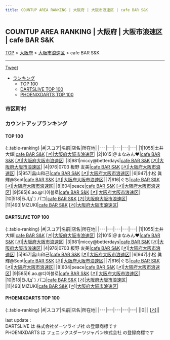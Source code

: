 ```yaml
---
title: COUNTUP AREA RANKING | 大阪府 | 大阪市浪速区 | cafe BAR S&K
---
```

## COUNTUP AREA RANKING | 大阪府 | 大阪市浪速区 | cafe BAR S&K

[TOP](/darts/rank/) > [大阪府](/darts/rank/大阪府/) > [大阪市浪速区](/darts/rank/大阪府/大阪市浪速区/) > cafe BAR S&K

___

<a href="https://twitter.com/share?ref_src=twsrc%5Etfw" data-text="COUNTUP AREA RANKING | 大阪府大阪市浪速区cafe BAR S&K" class="twitter-share-button" data-hashtags="DARTSLIVE,PHOENIXDARTS,darts,ダーツ" data-show-count="false">Tweet</a>

* [ランキング](#カウントアップランキング)
    * [TOP 100](#top-100)
    * [DARTSLIVE TOP 100](#dartslive-top-100)
    * [PHOENIXDARTS TOP 100](#phoenixdarts-top-100)

### 市区町村

<ul>

</ul>

### カウントアップランキング

#### TOP 100



{:.table-ranking}
|#|スコア|名前|店名|所在地|
|---|---|---|---|---|
|1|1055|<span class="rank-name-dl">土井 大輝</span>|<a href="/darts/rank/shops/529bc9b084be14cd0d9b047a20a7ba1e.html">cafe BAR S&K</a> <a href="https://search.dartslive.com/jp/shop/529bc9b084be14cd0d9b047a20a7ba1e">[↗]</a>|<a href="/darts/rank/大阪府/大阪市浪速区">大阪府大阪市浪速区</a>|
|2|1015|<span class="rank-name-dl">＠まなみん♥</span>|<a href="/darts/rank/shops/529bc9b084be14cd0d9b047a20a7ba1e.html">cafe BAR S&K</a> <a href="https://search.dartslive.com/jp/shop/529bc9b084be14cd0d9b047a20a7ba1e">[↗]</a>|<a href="/darts/rank/大阪府/大阪市浪速区">大阪府大阪市浪速区</a>|
|3|981|<span class="rank-name-dl">miccy@betterdays</span>|<a href="/darts/rank/shops/529bc9b084be14cd0d9b047a20a7ba1e.html">cafe BAR S&K</a> <a href="https://search.dartslive.com/jp/shop/529bc9b084be14cd0d9b047a20a7ba1e">[↗]</a>|<a href="/darts/rank/大阪府/大阪市浪速区">大阪府大阪市浪速区</a>|
|4|976|<span class="rank-name-dl">0703 板野 友美</span>|<a href="/darts/rank/shops/529bc9b084be14cd0d9b047a20a7ba1e.html">cafe BAR S&K</a> <a href="https://search.dartslive.com/jp/shop/529bc9b084be14cd0d9b047a20a7ba1e">[↗]</a>|<a href="/darts/rank/大阪府/大阪市浪速区">大阪府大阪市浪速区</a>|
|5|957|<span class="rank-name-dl">畠山和己</span>|<a href="/darts/rank/shops/529bc9b084be14cd0d9b047a20a7ba1e.html">cafe BAR S&K</a> <a href="https://search.dartslive.com/jp/shop/529bc9b084be14cd0d9b047a20a7ba1e">[↗]</a>|<a href="/darts/rank/大阪府/大阪市浪速区">大阪府大阪市浪速区</a>|
|6|947|<span class="rank-name-dl">小松 眞輝@Sept</span>|<a href="/darts/rank/shops/529bc9b084be14cd0d9b047a20a7ba1e.html">cafe BAR S&K</a> <a href="https://search.dartslive.com/jp/shop/529bc9b084be14cd0d9b047a20a7ba1e">[↗]</a>|<a href="/darts/rank/大阪府/大阪市浪速区">大阪府大阪市浪速区</a>|
|7|616|<span class="rank-name-dl">ぐち</span>|<a href="/darts/rank/shops/529bc9b084be14cd0d9b047a20a7ba1e.html">cafe BAR S&K</a> <a href="https://search.dartslive.com/jp/shop/529bc9b084be14cd0d9b047a20a7ba1e">[↗]</a>|<a href="/darts/rank/大阪府/大阪市浪速区">大阪府大阪市浪速区</a>|
|8|604|<span class="rank-name-dl">peace</span>|<a href="/darts/rank/shops/529bc9b084be14cd0d9b047a20a7ba1e.html">cafe BAR S&K</a> <a href="https://search.dartslive.com/jp/shop/529bc9b084be14cd0d9b047a20a7ba1e">[↗]</a>|<a href="/darts/rank/大阪府/大阪市浪速区">大阪府大阪市浪速区</a>|
|9|585|<span class="rank-name-dl">€.ao.@디아블로</span>|<a href="/darts/rank/shops/529bc9b084be14cd0d9b047a20a7ba1e.html">cafe BAR S&K</a> <a href="https://search.dartslive.com/jp/shop/529bc9b084be14cd0d9b047a20a7ba1e">[↗]</a>|<a href="/darts/rank/大阪府/大阪市浪速区">大阪府大阪市浪速区</a>|
|10|518|<span class="rank-name-dl">EiJ(дﾟ) パコ</span>|<a href="/darts/rank/shops/529bc9b084be14cd0d9b047a20a7ba1e.html">cafe BAR S&K</a> <a href="https://search.dartslive.com/jp/shop/529bc9b084be14cd0d9b047a20a7ba1e">[↗]</a>|<a href="/darts/rank/大阪府/大阪市浪速区">大阪府大阪市浪速区</a>|
|11|493|<span class="rank-name-dl">MIZUKI</span>|<a href="/darts/rank/shops/529bc9b084be14cd0d9b047a20a7ba1e.html">cafe BAR S&K</a> <a href="https://search.dartslive.com/jp/shop/529bc9b084be14cd0d9b047a20a7ba1e">[↗]</a>|<a href="/darts/rank/大阪府/大阪市浪速区">大阪府大阪市浪速区</a>|


#### DARTSLIVE TOP 100



{:.table-ranking}
|#|スコア|名前|店名|所在地|
|---|---|---|---|---|
|1|1055|<span class="rank-name-dl">土井 大輝</span>|<a href="/darts/rank/shops/529bc9b084be14cd0d9b047a20a7ba1e.html">cafe BAR S&K</a> <a href="https://search.dartslive.com/jp/shop/529bc9b084be14cd0d9b047a20a7ba1e">[↗]</a>|<a href="/darts/rank/大阪府/大阪市浪速区">大阪府大阪市浪速区</a>|
|2|1015|<span class="rank-name-dl">＠まなみん♥</span>|<a href="/darts/rank/shops/529bc9b084be14cd0d9b047a20a7ba1e.html">cafe BAR S&K</a> <a href="https://search.dartslive.com/jp/shop/529bc9b084be14cd0d9b047a20a7ba1e">[↗]</a>|<a href="/darts/rank/大阪府/大阪市浪速区">大阪府大阪市浪速区</a>|
|3|981|<span class="rank-name-dl">miccy@betterdays</span>|<a href="/darts/rank/shops/529bc9b084be14cd0d9b047a20a7ba1e.html">cafe BAR S&K</a> <a href="https://search.dartslive.com/jp/shop/529bc9b084be14cd0d9b047a20a7ba1e">[↗]</a>|<a href="/darts/rank/大阪府/大阪市浪速区">大阪府大阪市浪速区</a>|
|4|976|<span class="rank-name-dl">0703 板野 友美</span>|<a href="/darts/rank/shops/529bc9b084be14cd0d9b047a20a7ba1e.html">cafe BAR S&K</a> <a href="https://search.dartslive.com/jp/shop/529bc9b084be14cd0d9b047a20a7ba1e">[↗]</a>|<a href="/darts/rank/大阪府/大阪市浪速区">大阪府大阪市浪速区</a>|
|5|957|<span class="rank-name-dl">畠山和己</span>|<a href="/darts/rank/shops/529bc9b084be14cd0d9b047a20a7ba1e.html">cafe BAR S&K</a> <a href="https://search.dartslive.com/jp/shop/529bc9b084be14cd0d9b047a20a7ba1e">[↗]</a>|<a href="/darts/rank/大阪府/大阪市浪速区">大阪府大阪市浪速区</a>|
|6|947|<span class="rank-name-dl">小松 眞輝@Sept</span>|<a href="/darts/rank/shops/529bc9b084be14cd0d9b047a20a7ba1e.html">cafe BAR S&K</a> <a href="https://search.dartslive.com/jp/shop/529bc9b084be14cd0d9b047a20a7ba1e">[↗]</a>|<a href="/darts/rank/大阪府/大阪市浪速区">大阪府大阪市浪速区</a>|
|7|616|<span class="rank-name-dl">ぐち</span>|<a href="/darts/rank/shops/529bc9b084be14cd0d9b047a20a7ba1e.html">cafe BAR S&K</a> <a href="https://search.dartslive.com/jp/shop/529bc9b084be14cd0d9b047a20a7ba1e">[↗]</a>|<a href="/darts/rank/大阪府/大阪市浪速区">大阪府大阪市浪速区</a>|
|8|604|<span class="rank-name-dl">peace</span>|<a href="/darts/rank/shops/529bc9b084be14cd0d9b047a20a7ba1e.html">cafe BAR S&K</a> <a href="https://search.dartslive.com/jp/shop/529bc9b084be14cd0d9b047a20a7ba1e">[↗]</a>|<a href="/darts/rank/大阪府/大阪市浪速区">大阪府大阪市浪速区</a>|
|9|585|<span class="rank-name-dl">€.ao.@디아블로</span>|<a href="/darts/rank/shops/529bc9b084be14cd0d9b047a20a7ba1e.html">cafe BAR S&K</a> <a href="https://search.dartslive.com/jp/shop/529bc9b084be14cd0d9b047a20a7ba1e">[↗]</a>|<a href="/darts/rank/大阪府/大阪市浪速区">大阪府大阪市浪速区</a>|
|10|518|<span class="rank-name-dl">EiJ(дﾟ) パコ</span>|<a href="/darts/rank/shops/529bc9b084be14cd0d9b047a20a7ba1e.html">cafe BAR S&K</a> <a href="https://search.dartslive.com/jp/shop/529bc9b084be14cd0d9b047a20a7ba1e">[↗]</a>|<a href="/darts/rank/大阪府/大阪市浪速区">大阪府大阪市浪速区</a>|
|11|493|<span class="rank-name-dl">MIZUKI</span>|<a href="/darts/rank/shops/529bc9b084be14cd0d9b047a20a7ba1e.html">cafe BAR S&K</a> <a href="https://search.dartslive.com/jp/shop/529bc9b084be14cd0d9b047a20a7ba1e">[↗]</a>|<a href="/darts/rank/大阪府/大阪市浪速区">大阪府大阪市浪速区</a>|


#### PHOENIXDARTS TOP 100



{:.table-ranking}
|#|スコア|名前|店名|所在地|
|---|---|---|---|---|
||0|<span class="rank-name-dl"> </span>|<a href="/darts/rank/shops/.html"></a> <a href="">[↗]</a>|<a href="/darts/rank//"></a>|


<div class="footer border-top border-gray-light mt-5 pt-3 text-right text-gray">
    last update : <span style="font-weight: italic" id="foot_last_modified"></span><br />
    DARTSLIVE は 株式会社ダーツライブ社 の登録商標です<br />
    PHOENIXDARTS は フェニックスダーツジャパン株式会社 の登録商標です<br />
</div>

<script src="https://cdnjs.cloudflare.com/ajax/libs/jquery.tablesorter/2.31.3/js/jquery.tablesorter.min.js" integrity="sha512-qzgd5cYSZcosqpzpn7zF2ZId8f/8CHmFKZ8j7mU4OUXTNRd5g+ZHBPsgKEwoqxCtdQvExE5LprwwPAgoicguNg==" crossorigin="anonymous" referrerpolicy="no-referrer"></script>
<link rel="stylesheet" href="https://cdnjs.cloudflare.com/ajax/libs/jquery.tablesorter/2.31.3/css/theme.default.min.css" integrity="sha512-wghhOJkjQX0Lh3NSWvNKeZ0ZpNn+SPVXX1Qyc9OCaogADktxrBiBdKGDoqVUOyhStvMBmJQ8ZdMHiR3wuEq8+w==" crossorigin="anonymous" referrerpolicy="no-referrer" />
<script>
$(function() {
    $(".table-ranking").tablesorter({sortList:[[0, 0]]});
    $("#foot_last_modified").text(formatDate(new Date(document.lastModified), 'yyyy-MM-dd HH:mm:ss'));
});
</script>

<script async src="https://platform.twitter.com/widgets.js" charset="utf-8"></script>